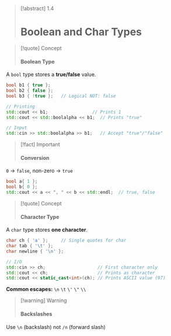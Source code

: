 > [!abstract] 1.4
> # Boolean and Char Types

> [!quote] Concept
> 
> #### Boolean Type

A `bool` type stores a **true/false** value.

```cpp
bool b1 { true };
bool b2 { false };
bool b3 { !true };   // Logical NOT: false

// Printing
std::cout << b1;                 // Prints 1
std::cout << std::boolalpha << b1;  // Prints "true"

// Input
std::cin >> std::boolalpha >> b1;   // Accept "true"/"false"
```

> [!fact] Important
> 
> #### Conversion

`0` → `false`, non-zero → `true`
```cpp
bool a{ 1 };
bool b{ 0 };
std::cout << a << ", " << b << std::endl;  // true, false
```

> [!quote] Concept
> 
> #### Character Type

A `char` type stores **one character**.

```cpp
char ch { 'a' };     // Single quotes for char
char tab { '\t' };
char newline { '\n' };

// I/O
std::cin >> ch;                    // First character only
std::cout << ch;                   // Prints as character
std::cout << static_cast<int>(ch); // Prints ASCII value (97)
```

**Common escapes:** `\n` `\t` `\'` `\"` `\\`

> [!warning] Warning
> 
> #### Backslashes

Use `\n` (backslash) not `/n` (forward slash)